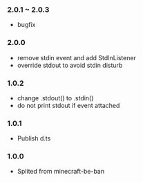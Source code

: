 ### 2.0.1 ~ 2.0.3
* bugfix

### 2.0.0
* remove stdin event and add StdInListener
* override stdout to avoid stdin disturb

### 1.0.2
* change .stdout() to .stdin()
* do not print stdout if event attached

### 1.0.1
* Publish d.ts

### 1.0.0
* Splited from minecraft-be-ban
